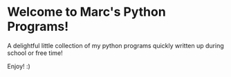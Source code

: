 # Welcome to Marc's Python Programs!
A delightful little collection of my python programs quickly written up during school or free time!

Enjoy! :)

